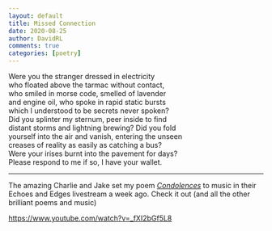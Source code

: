 ```yaml
---
layout: default
title: Missed Connection
date: 2020-08-25
author: DavidRL
comments: true
categories: [poetry]
---
```


Were you the stranger dressed in electricity  
who floated above the tarmac without contact,  
who smiled in morse code, smelled of lavender  
and engine oil, who spoke in rapid static bursts  
which I understood to be secrets never spoken?   
Did you splinter my sternum, peer inside to find  
distant storms and lightning brewing? Did you fold  
yourself into the air and vanish, entering the unseen  
creases of reality as easily as catching a bus?  
Were your irises burnt into the pavement for days?    
Please respond to me if so, I have your wallet.

***
The amazing Charlie and Jake set my poem [*Condolences*](www.davidralphlewis.co.uk/condolences) to music in their Echoes and Edges livestream a week ago. Check it out (and all the other brilliant poems and music) 

https://www.youtube.com/watch?v=_fXI2bGf5L8
